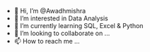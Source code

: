 - 👋 Hi, I’m @Awadhmishra
- 👀 I’m interested in Data Analysis
- 🌱 I’m currently learning SQL, Excel & Python
- 💞️ I’m looking to collaborate on ...
- 📫 How to reach me ...

<!---
Awadhmishra/Awadhmishra is a ✨ special ✨ repository because its `README.md` (this file) appears on your GitHub profile.
You can click the Preview link to take a look at your changes.
--->
